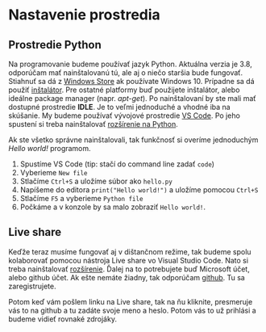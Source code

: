 # Nastavenie prostredia

## Prostredie Python

Na programovanie budeme používať jazyk Python. Aktuálna verzia je 3.8, odporúčam mať nainštalovanú tú, ale aj o niečo staršia bude fungovať. Stiahnuť sa dá z [Windows Store](https://www.microsoft.com/en-us/p/python-38/9mssztt1n39l) ak používate Windows 10. Prípadne sa dá použiť [inštalátor](https://www.python.org/downloads/). Pre ostatné platformy buď použijete inštalátor, alebo ideálne package manager (napr. *apt-get*). Po nainštalovaní by ste mali mať dostupné prostredie **IDLE**. Je to veľmi jednoduché a vhodné iba na skúšanie. My budeme používať vývojové prostredie [VS Code](https://code.visualstudio.com/Download). Po jeho spustení si treba nainštalovať [rozšírenie na Python](https://marketplace.visualstudio.com/items?itemName=ms-python.python). 

Ak ste všetko správne nainštalovali, tak funkčnosť si overíme jednoduchým *Hello world!* programom.

1. Spustíme VS Code (tip: stačí do command line zadať `code`)
2. Vyberieme `New file`
3. Stlačíme `Ctrl+S` a uložíme súbor ako `hello.py`
4. Napíšeme do editora `print("Hello world!")` a uložíme pomocou `Ctrl+S`
5. Stlačíme `F5` a vyberieme `Python file`
6. Počkáme a v konzole by sa malo zobraziť `Hello world!`. 

## Live share

Keďže teraz musíme fungovať aj v dištančnom režime, tak budeme spolu kolaborovať pomocou nástroja Live share vo Visual Studio Code. Nato si treba nainštalovať [rozšírenie](https://marketplace.visualstudio.com/items?itemName=MS-vsliveshare.vsliveshare). Ďalej na to potrebujete buď Microsoft účet, alebo github účet. Ak ešte nemáte žiadny, tak odporúčam [github](https://github.com/join). Tu sa zaregistrujete.

Potom keď vám pošlem linku na Live share, tak na ňu kliknite, presmeruje vás to na github a tu zadáte svoje meno a heslo. Potom vás to už prihlási a budeme vidieť rovnaké zdrojáky.